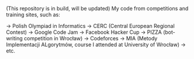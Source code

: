 (This repository is in build, will be updated)
My code from competitions and training sites, such as:

-> Polish Olympiad in Informatics
-> CERC (Central European Regional Contest)
-> Google Code Jam
-> Facebook Hacker Cup
-> PIZZA (bot-writing competition in Wrocław)
-> Codeforces
-> MIA (Metody Implementacji ALgorytmów, course I attended at University of Wrocław)
-> etc.
